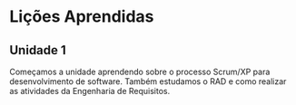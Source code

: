 # Lições Aprendidas

## Unidade 1

Começamos a unidade aprendendo sobre o processo Scrum/XP para desenvolvimento de software. Também estudamos o RAD e como realizar as atividades da Engenharia de Requisitos. 